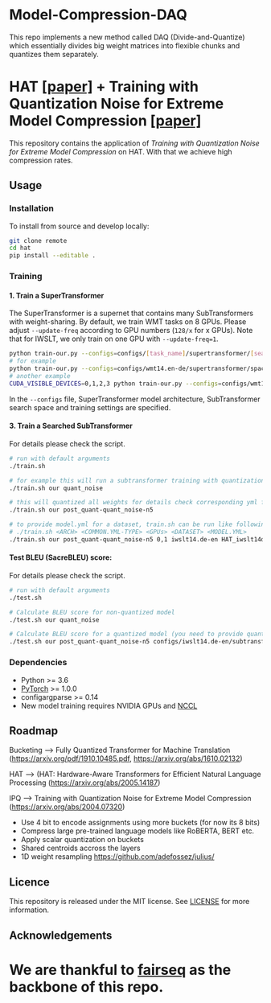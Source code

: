 # Model-Compression-DAQ
This repo implements a new method called DAQ (Divide-and-Quantize) which essentially divides big weight matrices into flexible chunks and quantizes them separately. 


# HAT [[paper]](https://arxiv.org/abs/2005.14187) + Training with Quantization Noise for Extreme Model Compression [[paper]](https://arxiv.org/abs/2004.07320)

This repository contains the application of *Training with Quantization Noise for Extreme Model Compression* on HAT. With that we achieve high compression rates.

## Usage

### Installation
To install from source and develop locally:

```bash
git clone remote
cd hat
pip install --editable .
```

### Training

#### 1. Train a SuperTransformer
The SuperTransformer is a supernet that contains many SubTransformers with weight-sharing.
By default, we train WMT tasks on 8 GPUs. Please adjust `--update-freq` according to GPU numbers (`128/x` for x GPUs). Note that for IWSLT, we only train on one GPU with `--update-freq=1`. 
```bash
python train-our.py --configs=configs/[task_name]/supertransformer/[search_space].yml
# for example
python train-our.py --configs=configs/wmt14.en-de/supertransformer/space0.yml
# another example
CUDA_VISIBLE_DEVICES=0,1,2,3 python train-our.py --configs=configs/wmt14.en-fr/supertransformer/space0.yml --update-freq=32
```
In the `--configs` file, SuperTransformer model architecture, SubTransformer search space and training settings are specified.

#### 3. Train a Searched SubTransformer
For details please check the script.

```bash
# run with default arguments 
./train.sh

# for example this will run a subtransformer training with quantization noise
./train.sh our quant_noise

# this will quantized all weights for details check corresponding yml files
./train.sh our post_quant-quant_noise-n5

# to provide model.yml for a dataset, train.sh can be run like following
# ./train.sh <ARCH> <COMMON.YML-TYPE> <GPUs> <DATASET> <MODEL.YML>
./train.sh our post_quant-quant_noise-n5 0,1 iwslt14.de-en HAT_iwslt14deen_titanxp@168.8ms_bleu@34.8.yml
```
#### Test BLEU (SacreBLEU) score:
For details please check the script.

```bash
# run with default arguments
./test.sh

# Calculate BLEU score for non-quantized model
./test.sh our quant_noise

# Calculate BLEU score for a quantized model (you need to provide quantization config path)
./test.sh our post_quant-quant_noise-n5 configs/iwslt14.de-en/subtransformer/pq-quantization-n5.yml
```

### Dependencies
* Python >= 3.6
* [PyTorch](http://pytorch.org/) >= 1.0.0
* configargparse >= 0.14
* New model training requires NVIDIA GPUs and [NCCL](https://github.com/NVIDIA/nccl)

## Roadmap

Bucketing -->  Fully Quantized Transformer for Machine Translation (https://arxiv.org/pdf/1910.10485.pdf, https://arxiv.org/abs/1610.02132)

HAT --> (HAT: Hardware-Aware Transformers for Efficient Natural Language Processing (https://arxiv.org/abs/2005.14187)

IPQ --> Training with Quantization Noise for Extreme Model Compression (https://arxiv.org/abs/2004.07320)

- Use 4 bit to encode assignments using more buckets (for now its 8 bits)
- Compress large pre-trained language models like RoBERTA, BERT etc.
- Apply scalar quantization on buckets
- Shared centroids accross the layers
- 1D weight resampling https://github.com/adefossez/julius/

## Licence

This repository is released under the MIT license. See [LICENSE](./LICENSE) for more information.

## Acknowledgements

We are thankful to [fairseq](https://github.com/pytorch/fairseq) as the backbone of this repo.
=======

